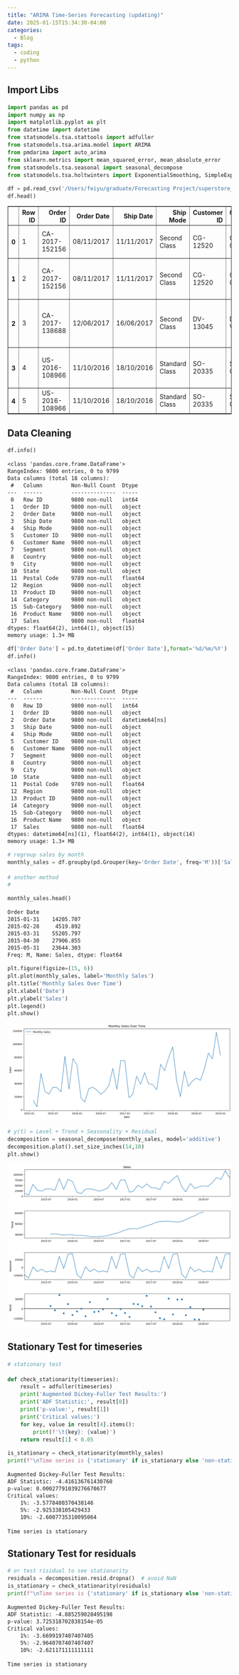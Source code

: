 ```yaml
---
title: "ARIMA Time-Series Forecasting (updating)"
date: 2025-01-15T15:34:30-04:00
categories:
  - Blog
tags:
  - coding
  - python
---
```


## Import Libs

```python
import pandas as pd
import numpy as np
import matplotlib.pyplot as plt
from datetime import datetime
from statsmodels.tsa.stattools import adfuller
from statsmodels.tsa.arima.model import ARIMA
from pmdarima import auto_arima
from sklearn.metrics import mean_squared_error, mean_absolute_error
from statsmodels.tsa.seasonal import seasonal_decompose
from statsmodels.tsa.holtwinters import ExponentialSmoothing, SimpleExpSmoothing
```

```python
df = pd.read_csv('/Users/feiyu/graduate/Forecasting Project/superstore_sales.csv')
df.head()
```

<div>
<style scoped>
    .dataframe tbody tr th:only-of-type {
        vertical-align: middle;
    }

    .dataframe tbody tr th {
        vertical-align: top;
    }

    .dataframe thead th {
        text-align: right;
    }

</style>
<table border="1" class="dataframe">
  <thead>
    <tr style="text-align: right;">
      <th></th>
      <th>Row ID</th>
      <th>Order ID</th>
      <th>Order Date</th>
      <th>Ship Date</th>
      <th>Ship Mode</th>
      <th>Customer ID</th>
      <th>Customer Name</th>
      <th>Segment</th>
      <th>Country</th>
      <th>City</th>
      <th>State</th>
      <th>Postal Code</th>
      <th>Region</th>
      <th>Product ID</th>
      <th>Category</th>
      <th>Sub-Category</th>
      <th>Product Name</th>
      <th>Sales</th>
    </tr>
  </thead>
  <tbody>
    <tr>
      <th>0</th>
      <td>1</td>
      <td>CA-2017-152156</td>
      <td>08/11/2017</td>
      <td>11/11/2017</td>
      <td>Second Class</td>
      <td>CG-12520</td>
      <td>Claire Gute</td>
      <td>Consumer</td>
      <td>United States</td>
      <td>Henderson</td>
      <td>Kentucky</td>
      <td>42420.0</td>
      <td>South</td>
      <td>FUR-BO-10001798</td>
      <td>Furniture</td>
      <td>Bookcases</td>
      <td>Bush Somerset Collection Bookcase</td>
      <td>261.9600</td>
    </tr>
    <tr>
      <th>1</th>
      <td>2</td>
      <td>CA-2017-152156</td>
      <td>08/11/2017</td>
      <td>11/11/2017</td>
      <td>Second Class</td>
      <td>CG-12520</td>
      <td>Claire Gute</td>
      <td>Consumer</td>
      <td>United States</td>
      <td>Henderson</td>
      <td>Kentucky</td>
      <td>42420.0</td>
      <td>South</td>
      <td>FUR-CH-10000454</td>
      <td>Furniture</td>
      <td>Chairs</td>
      <td>Hon Deluxe Fabric Upholstered Stacking Chairs,...</td>
      <td>731.9400</td>
    </tr>
    <tr>
      <th>2</th>
      <td>3</td>
      <td>CA-2017-138688</td>
      <td>12/06/2017</td>
      <td>16/06/2017</td>
      <td>Second Class</td>
      <td>DV-13045</td>
      <td>Darrin Van Huff</td>
      <td>Corporate</td>
      <td>United States</td>
      <td>Los Angeles</td>
      <td>California</td>
      <td>90036.0</td>
      <td>West</td>
      <td>OFF-LA-10000240</td>
      <td>Office Supplies</td>
      <td>Labels</td>
      <td>Self-Adhesive Address Labels for Typewriters b...</td>
      <td>14.6200</td>
    </tr>
    <tr>
      <th>3</th>
      <td>4</td>
      <td>US-2016-108966</td>
      <td>11/10/2016</td>
      <td>18/10/2016</td>
      <td>Standard Class</td>
      <td>SO-20335</td>
      <td>Sean O'Donnell</td>
      <td>Consumer</td>
      <td>United States</td>
      <td>Fort Lauderdale</td>
      <td>Florida</td>
      <td>33311.0</td>
      <td>South</td>
      <td>FUR-TA-10000577</td>
      <td>Furniture</td>
      <td>Tables</td>
      <td>Bretford CR4500 Series Slim Rectangular Table</td>
      <td>957.5775</td>
    </tr>
    <tr>
      <th>4</th>
      <td>5</td>
      <td>US-2016-108966</td>
      <td>11/10/2016</td>
      <td>18/10/2016</td>
      <td>Standard Class</td>
      <td>SO-20335</td>
      <td>Sean O'Donnell</td>
      <td>Consumer</td>
      <td>United States</td>
      <td>Fort Lauderdale</td>
      <td>Florida</td>
      <td>33311.0</td>
      <td>South</td>
      <td>OFF-ST-10000760</td>
      <td>Office Supplies</td>
      <td>Storage</td>
      <td>Eldon Fold 'N Roll Cart System</td>
      <td>22.3680</td>
    </tr>
  </tbody>
</table>
</div>

## Data Cleaning

```python
df.info()
```

    <class 'pandas.core.frame.DataFrame'>
    RangeIndex: 9800 entries, 0 to 9799
    Data columns (total 18 columns):
     #   Column         Non-Null Count  Dtype
    ---  ------         --------------  -----
     0   Row ID         9800 non-null   int64
     1   Order ID       9800 non-null   object
     2   Order Date     9800 non-null   object
     3   Ship Date      9800 non-null   object
     4   Ship Mode      9800 non-null   object
     5   Customer ID    9800 non-null   object
     6   Customer Name  9800 non-null   object
     7   Segment        9800 non-null   object
     8   Country        9800 non-null   object
     9   City           9800 non-null   object
     10  State          9800 non-null   object
     11  Postal Code    9789 non-null   float64
     12  Region         9800 non-null   object
     13  Product ID     9800 non-null   object
     14  Category       9800 non-null   object
     15  Sub-Category   9800 non-null   object
     16  Product Name   9800 non-null   object
     17  Sales          9800 non-null   float64
    dtypes: float64(2), int64(1), object(15)
    memory usage: 1.3+ MB

```python
df['Order Date'] = pd.to_datetime(df['Order Date'],format='%d/%m/%Y')
df.info()
```

    <class 'pandas.core.frame.DataFrame'>
    RangeIndex: 9800 entries, 0 to 9799
    Data columns (total 18 columns):
     #   Column         Non-Null Count  Dtype
    ---  ------         --------------  -----
     0   Row ID         9800 non-null   int64
     1   Order ID       9800 non-null   object
     2   Order Date     9800 non-null   datetime64[ns]
     3   Ship Date      9800 non-null   object
     4   Ship Mode      9800 non-null   object
     5   Customer ID    9800 non-null   object
     6   Customer Name  9800 non-null   object
     7   Segment        9800 non-null   object
     8   Country        9800 non-null   object
     9   City           9800 non-null   object
     10  State          9800 non-null   object
     11  Postal Code    9789 non-null   float64
     12  Region         9800 non-null   object
     13  Product ID     9800 non-null   object
     14  Category       9800 non-null   object
     15  Sub-Category   9800 non-null   object
     16  Product Name   9800 non-null   object
     17  Sales          9800 non-null   float64
    dtypes: datetime64[ns](1), float64(2), int64(1), object(14)
    memory usage: 1.3+ MB

```python
# regroup sales by month
monthly_sales = df.groupby(pd.Grouper(key='Order Date', freq='M'))['Sales'].sum()

# another method
#
```

```python
monthly_sales.head()
```

    Order Date
    2015-01-31    14205.707
    2015-02-28     4519.892
    2015-03-31    55205.797
    2015-04-30    27906.855
    2015-05-31    23644.303
    Freq: M, Name: Sales, dtype: float64

```python
plt.figure(figsize=(15, 6))
plt.plot(monthly_sales, label='Monthly Sales')
plt.title('Monthly Sales Over Time')
plt.xlabel('Date')
plt.ylabel('Sales')
plt.legend()
plt.show()
```

![sales_png](/assets/images/Monthly_Sales.png)

```python
# y(t) = Level + Trend + Seasonality + Residual
decomposition = seasonal_decompose(monthly_sales, model='additive')
decomposition.plot().set_size_inches(14,10)
plt.show()
```

![decompose_png](/assets/images/decompose.png)

## Stationary Test for timeseries

```python
# stationary test

def check_stationarity(timeseries):
    result = adfuller(timeseries)
    print('Augmented Dickey-Fuller Test Results:')
    print('ADF Statistic:', result[0])
    print('p-value:', result[1])
    print('Critical values:')
    for key, value in result[4].items():
        print(f'\t{key}: {value}')
    return result[1] < 0.05

```

```python
is_stationary = check_stationarity(monthly_sales)
print(f"\nTime series is {'stationary' if is_stationary else 'non-stationary'}")
```

    Augmented Dickey-Fuller Test Results:
    ADF Statistic: -4.416136761430768
    p-value: 0.00027791039276670677
    Critical values:
    	1%: -3.5778480370438146
    	5%: -2.925338105429433
    	10%: -2.6007735310095064

    Time series is stationary

## Stationary Test for residuals

```python
# or test risidual to see stationarity
residuals = decomposition.resid.dropna()  # avoid NaN
is_stationary = check_stationarity(residuals)
print(f"\nTime series is {'stationary' if is_stationary else 'non-stationary'}")
```

    Augmented Dickey-Fuller Test Results:
    ADF Statistic: -4.885259028495198
    p-value: 3.725318702838154e-05
    Critical values:
    	1%: -3.6699197407407405
    	5%: -2.9640707407407407
    	10%: -2.621171111111111

    Time series is stationary
